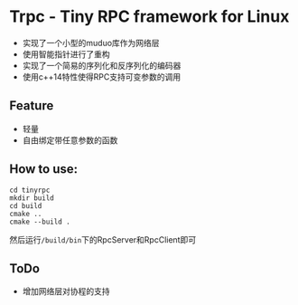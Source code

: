 # Trpc - Tiny RPC framework for Linux 

+ 实现了一个小型的muduo库作为网络层
+ 使用智能指针进行了重构
+ 实现了一个简易的序列化和反序列化的编码器
+ 使用c++14特性使得RPC支持可变参数的调用





## Feature

+ 轻量
+ 自由绑定带任意参数的函数



## How to use:

```
cd tinyrpc
mkdir build
cd build
cmake ..
cmake --build .
```

然后运行`/build/bin`下的RpcServer和RpcClient即可





## ToDo

+ 增加网络层对协程的支持
